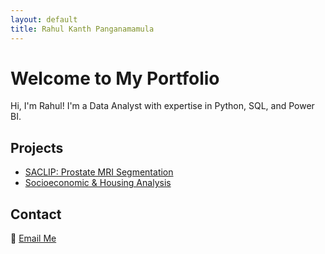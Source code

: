 ```yaml
---
layout: default
title: Rahul Kanth Panganamamula
---
```


# Welcome to My Portfolio
Hi, I'm Rahul! I'm a Data Analyst with expertise in Python, SQL, and Power BI.

## Projects
- [SACLIP: Prostate MRI Segmentation](https://github.com/yourusername/project1)
- [Socioeconomic & Housing Analysis](https://github.com/yourusername/project2)

## Contact
📧 [Email Me](mailto:rahulkanth.inspire@gmail.com)
